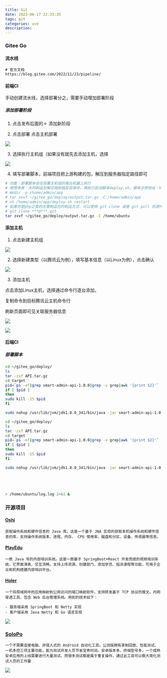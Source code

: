 ```yaml
---
title: Git
date: 2023-06-17 22:33:35
tags: git
categories: use
description: 
---
```



### Gitee Go

#### 流水线

```
# 官方文档
https://blog.gitee.com/2022/11/23/pipeline/
```

#### 前端CI

手动创建流水线，选择部署分之，需要手动增加部署阶段

##### 添加部署阶段

1. 点击发布后面的＋    添加新阶段

2. 点击部署  点击主机部署

![](https://s3.bmp.ovh/imgs/2023/06/17/2e1e2d665f8fcd29.png)


3. 选择执行主机组（如果没有就先去添加主机，选择

![](https://s3.bmp.ovh/imgs/2023/06/17/d1715a1b2ec593f8.png)

4. 填写部署脚本，前端项目把上游构建的包，解压到服务器指定路径即可

```sh
# 功能：部署脚本会在部署主机组的每台机器上执行
# 使用场景：先将制品包解压缩到指定目录中，再执行启动脚本deploy.sh，脚本示例地址：https://gitee.com/gitee-go/spring-boot-maven-deploy-case/blob/master/deploy.sh
# mkdir -p /home/admin/app
# tar zxvf ~/gitee_go/deploy/output.tar.gz -C /home/admin/app
# sh /home/admin/app/deploy.sh restart
# 如果你是php之类的无需制品包的制品方式，可以使用 git clone 或者 git pull 将源代码更新到服务器，再执行其他命令
# git clone ***@***.git
tar zxvf ~/gitee_go/deploy/output.tar.gz -C /home/ubuntu 


```





#### 添加主机

1. 点击新建主机组

![](https://s3.bmp.ovh/imgs/2023/06/17/e0925018357ec4d5.png)

2. 选择新建类型（以腾讯云为例），填写基本信息（以Linux为例），点击确认

![](https://s3.bmp.ovh/imgs/2023/06/17/09807a134b458ca9.png)

3. 添加主机

点击添加Linux主机，选择通过命令行逐台添加，

复制命令到目标腾讯云主机命令行

刷新页面即可见关联服务器信息

![](https://s3.bmp.ovh/imgs/2023/06/17/ba5c1004444b1e6a.png)


![](https://s3.bmp.ovh/imgs/2023/06/17/b3943c35c7f70d3b.png)



#### 后端CI



##### 部署脚本

```sh
cd ~/gitee_go/deploy/
ls
tar -zxf API.tar.gz
cd target
pid=`ps -ef|grep smart-admin-api-1.0.0|grep -v grep|awk '{print $2}'`
if [ $pid ]
then
sudo kill -15 $pid  
fi

sudo nohup /usr/lib/jvm/jdk1.8.0_341/bin/java -jar smart-admin-api-1.0.0.jar >/home/ubuntu/log.log &


```


```sh
cd ~/gitee_go/deploy/
ls
tar -zxf API.tar.gz
cd target
pid=`ps -ef|grep smart-admin-api-1.0.0|grep -v grep|awk '{print $2}'`
if [ $pid ]
then
sudo kill -15 $pid  
fi

sudo nohup /usr/lib/jvm/jdk1.8.0_341/bin/java -jar smart-admin-api-1.0.0.jar





> /home/ubuntu/log.log 2>&1 &

```



### 开源项目


#### [Oshi](https://github.com/oshi/oshi)

```
获取操作系统和硬件信息的 Java 库。这是一个基于 JNA 实现的获取本机操作系统和硬件信息的库，支持操作系统版本、进程、内存、 CPU 使用率、磁盘和分区、设备、传感器等信息。
```

#### [PlayEdu](https://github.com/PlayEdu/PlayEdu)

```
一款 Java 写的内部培训系统。这是一款基于 SpringBoot+React 开发而成的视频培训系统，它界面清爽、交互流畅，支持上传资源、创建部门、添加学员、指派课程等功能，可用于企业和机构搭建内部培训平台。
```

#### [Holer](https://github.com/wisdom-projects/holer)

```
一个将局域网中的应用映射到公网访问的端口映射软件，支持转发基于 TCP 协议的报文。内网穿透工具，包含 Web 后台管理系统。用到的技术如下：

- 服务端采用 SpringBoot 和 Netty 实现
- 客户端采用 Java Netty 和 Go 语言实现
```
![](https://s3.bmp.ovh/imgs/2023/09/13/e1c366275bdb16f6.png)


### [SoloPo](https://github.com/alipay/SoloPi)

```
一个不需要连接电脑、非侵入式的 Android 自动化工具。公测版拥有录制回放、性能测试、一机多控三项主要功能，能为测试开发人员节省宝贵时间。安卓版本多、终端型号多，一个成熟安卓应用的上线需要进行大量测试，而很多测试都是属于重复操作，通过此工具可以极大简化测试人员的工作量
```
![](https://s3.bmp.ovh/imgs/2023/09/13/f9f815c624347451.png)
